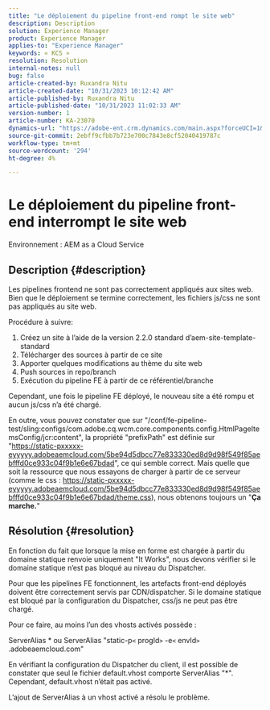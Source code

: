 ```yaml
---
title: "Le déploiement du pipeline front-end rompt le site web"
description: Description
solution: Experience Manager
product: Experience Manager
applies-to: "Experience Manager"
keywords: « KCS »
resolution: Resolution
internal-notes: null
bug: false
article-created-by: Ruxandra Nitu
article-created-date: "10/31/2023 10:12:42 AM"
article-published-by: Ruxandra Nitu
article-published-date: "10/31/2023 11:02:33 AM"
version-number: 1
article-number: KA-23070
dynamics-url: "https://adobe-ent.crm.dynamics.com/main.aspx?forceUCI=1&pagetype=entityrecord&etn=knowledgearticle&id=898f5e04-d677-ee11-8179-6045bd0061cb"
source-git-commit: 2ebff9cfbb7b723e700c7843e8cf52040419787c
workflow-type: tm+mt
source-wordcount: '294'
ht-degree: 4%

---
```


# Le déploiement du pipeline front-end interrompt le site web


Environnement :
AEM as a Cloud Service

## Description {#description}


Les pipelines frontend ne sont pas correctement appliqués aux sites web. Bien que le déploiement se termine correctement, les fichiers js/css ne sont pas appliqués au site web.

Procédure à suivre:

1. Créez un site à l’aide de la version 2.2.0 standard d’aem-site-template-standard
2. Télécharger des sources à partir de ce site
3. Apporter quelques modifications au thème du site web
4. Push sources in repo/branch
5. Exécution du pipeline FE à partir de ce référentiel/branche


Cependant, une fois le pipeline FE déployé, le nouveau site a été rompu et aucun js/css n’a été chargé.

En outre, vous pouvez constater que sur &quot;/conf/fe-pipeline-test/sling:configs/com.adobe.cq.wcm.core.components.config.HtmlPageItemsConfig/jcr:content&quot;, la propriété &quot;prefixPath&quot; est définie sur &quot;https://static-pxxxxx-eyyyyy.adobeaemcloud.com/5be94d5dbcc77e833330ed8d9d98f549f85aebfffd0ce933c04f9b1e6e67bdad&quot;, ce qui semble correct. Mais quelle que soit la ressource que nous essayons de charger à partir de ce serveur (comme le css : https://static-pxxxxx-eyyyyy.adobeaemcloud.com/5be94d5dbcc77e833330ed8d9d98f549f85aebfffd0ce933c04f9b1e6e67bdad/theme.css), nous obtenons toujours un &quot;<b>Ça marche.</b>&quot;


## Résolution {#resolution}


En fonction du fait que lorsque la mise en forme est chargée à partir du domaine statique renvoie uniquement &quot;It Works&quot;, nous devons vérifier si le domaine statique n’est pas bloqué au niveau du Dispatcher.

Pour que les pipelines FE fonctionnent, les artefacts front-end déployés doivent être correctement servis par CDN/dispatcher.
Si le domaine statique est bloqué par la configuration du Dispatcher, css/js ne peut pas être chargé.

Pour ce faire, au moins l’un des vhosts activés possède :

ServerAlias \* ou ServerAlias &quot;static-p`<` progId`>` -e`<` envId`>` .adobeaemcloud.com&quot;

En vérifiant la configuration du Dispatcher du client, il est possible de constater que seul le fichier default.vhost comporte ServerAlias &quot;\*&quot;. Cependant, default.vhost n’était pas activé.

L’ajout de ServerAlias à un vhost activé a résolu le problème.
